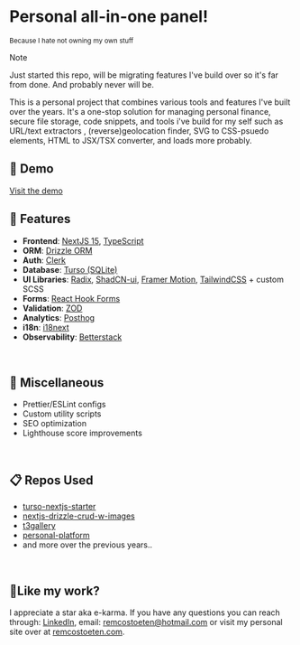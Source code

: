 # Personal all-in-one panel!
<small>Because I hate not owning my own stuff</small>

> [!NOTE]
> Just started this repo, will be migrating features I've build over so it's far from done. And probably never will be.

This is a personal project that combines various tools and features I've built over the years. It's a one-stop solution for managing personal finance, secure file storage, code snippets,  and tools i've build for my self such as URL/text extractors , (reverse)geolocation finder,  SVG to CSS-psuedo elements, HTML to JSX/TSX converter, and loads more probably. 

## 🚀 Demo

[Visit the demo](https://panel.remcostoeten.com)

## 🧐 Features

- **Frontend**: [NextJS 15](https://nextjs.org/), [TypeScript](https://www.typescriptlang.org/)
- **ORM**: [Drizzle ORM](https://github.com/drizzle-team/drizzle-orm)
- **Auth**: [Clerk](https://clerk.dev/)
- **Database**: [Turso (SQLite)](https://turso.tech/)
- **UI Libraries**: [Radix](https://www.radix-ui.com/), [ShadCN-ui](https://shadcn.dev/), [Framer Motion](https://www.framer.com/motion/), [TailwindCSS](https://tailwindcss.com/) + custom SCSS
- **Forms**: [React Hook Forms](https://react-hook-form.com/)
- **Validation**: [ZOD](https://zod.dev/)
- **Analytics**: [Posthog](https://posthog.com/)
- **i18n**: [i18next](https://www.i18next.com/)
- **Observability**: [Betterstack](https://betterstack.com/)
<br/>


## 🐻 Miscellaneous

- Prettier/ESLint configs
- Custom utility scripts
- SEO optimization
- Lighthouse score improvements
<br/>

<h2> 📋 Repos Used</h2>

- [turso-nextjs-starter](https://github.com/remcostoeten/turso-nextjs-starter)
- [nextjs-drizzle-crud-w-images](https://github.com/remcostoeten/nextjs-drizzle-crud-w-images-tfw-no-relation-ship-sad-pepe)
- [t3gallery](https://github.com/remcostoeten/t3gallery)
- [personal-platform](https://github.com/remcostoeten/personal-platform)
- and more over the previous years..
<br/>

<h2>💖Like my work?</h2>

I appreciate a star aka e-karma. If you have any questions you can reach through:
[LinkedIn](https://linkedin.com/in/remco-stoeten/), email: <a href="mailto:remcostoeten@hotmail.com.com">remcostoeten@hotmail.com</a>
or visit my personal site over at [remcostoeten.com](https://remcostoeten.com).
<br/>
